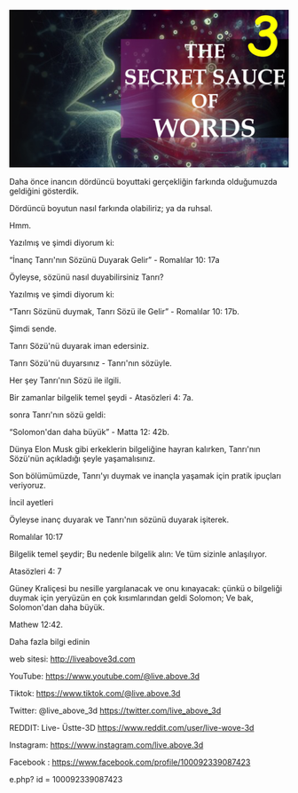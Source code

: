 ![Video cover image](../cover.jpeg "cover-photo")

Daha önce inancın dördüncü boyuttaki gerçekliğin farkında olduğumuzda geldiğini gösterdik.

Dördüncü boyutun nasıl farkında olabiliriz; ya da ruhsal.

Hmm.

Yazılmış ve şimdi diyorum ki:

“İnanç Tanrı'nın Sözünü Duyarak Gelir” - Romalılar 10: 17a

Öyleyse, sözünü nasıl duyabilirsiniz Tanrı?

Yazılmış ve şimdi diyorum ki:

“Tanrı Sözünü duymak, Tanrı Sözü ile Gelir” - Romalılar 10: 17b.

Şimdi sende.

Tanrı Sözü'nü duyarak iman edersiniz.

Tanrı Sözü'nü duyarsınız - Tanrı'nın sözüyle.

Her şey Tanrı'nın Sözü ile ilgili.

Bir zamanlar bilgelik temel şeydi - Atasözleri 4: 7a.

sonra Tanrı'nın sözü geldi:

“Solomon'dan daha büyük” - Matta 12: 42b.

Dünya Elon Musk gibi erkeklerin bilgeliğine hayran kalırken, Tanrı'nın Sözü'nün açıkladığı şeyle yaşamalısınız.

Son bölümümüzde, Tanrı'yı ​​duymak ve inançla yaşamak için pratik ipuçları veriyoruz.

İncil ayetleri

Öyleyse inanç duyarak ve Tanrı'nın sözünü duyarak işiterek.

Romalılar 10:17

Bilgelik temel şeydir; Bu nedenle bilgelik alın: Ve tüm sizinle anlaşılıyor.

Atasözleri 4: 7

Güney Kraliçesi bu nesille yargılanacak ve onu kınayacak: çünkü o bilgeliği duymak için yeryüzün en çok kısımlarından geldi Solomon; Ve bak, Solomon'dan daha büyük.

Mathew 12:42.

Daha fazla bilgi edinin

web sitesi: http://liveabove3d.com

YouTube: https://www.youtube.com/@live.above.3d



Tiktok: https://www.tiktok.com/@live.above.3d

Twitter: @live_above_3d https://twitter.com/live_above_3d

REDDIT: Live- Üstte-3D https://www.reddit.com/user/live-wove-3d

Instagram: https://www.instagram.com/live.above.3d

Facebook : https://www.facebook.com/profile/100092339087423

e.php? id = 100092339087423